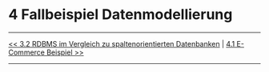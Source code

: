 # 4 Fallbeispiel Datenmodellierung

---

[<< 3.2 RDBMS im Vergleich zu spaltenorientierten Datenbanken](modellierung_3_2.md) | [4.1 E-Commerce Beispiel >>](beispiel_4_1.md)

---
